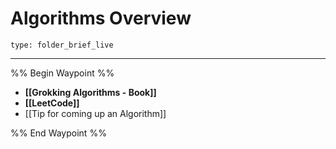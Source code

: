 # Algorithms Overview
 
```ccard
type: folder_brief_live
```
 
---

%% Begin Waypoint %%
- **[[Grokking Algorithms - Book]]**
- **[[LeetCode]]**
- [[Tip for coming up an Algorithm]]

%% End Waypoint %%